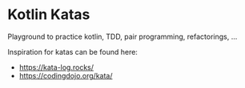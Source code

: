 # Kotlin Katas

Playground to practice kotlin, TDD, pair programming, refactorings, ...

Inspiration for katas can be found here:
- https://kata-log.rocks/
- https://codingdojo.org/kata/


